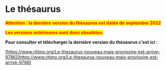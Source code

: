 # Le thésaurus

<mark style="color:red;">**Attention : la dernière version du thésaurus est datée de septembre 2022**</mark>

<mark style="color:red;">**Les versions antérieures sont donc obsolètes.**</mark>

**Pour consulter et télécharger la dernière version du thésaurus c'est ici :**

[https://www.ritimo.org/Le-thesaurus-nouveau-mais-provisoire-est-arrive-9786](https://www.ritimo.org/Le-thesaurus-nouveau-mais-provisoire-est-arrive-9786)
